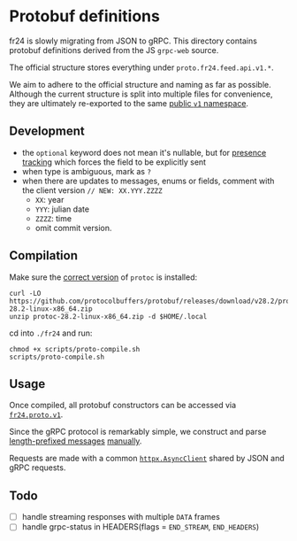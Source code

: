 # Protobuf definitions

fr24 is slowly migrating from JSON to gRPC. This directory contains protobuf definitions derived from the JS `grpc-web` source.

The official structure stores everything under `proto.fr24.feed.api.v1.*`.

We aim to adhere to the official structure and naming as far as possible. Although the current structure is split into multiple files for convenience, they are ultimately re-exported to the same [public `v1` namespace](./v1.proto).

## Development

- the `optional` keyword does not mean it's nullable, but for [presence tracking](https://protobuf.dev/programming-guides/field_presence/) which forces the field to be explicitly sent
- when type is ambiguous, mark as `?`
- when there are updates to messages, enums or fields, comment with the client version `// NEW: XX.YYY.ZZZZ`
    - `XX`: year
    - `YYY`: julian date
    - `ZZZZ`: time
    - omit commit version.

## Compilation

Make sure the [correct version](https://protobuf.dev/support/version-support/#python) of `protoc` is installed:

```command
curl -LO https://github.com/protocolbuffers/protobuf/releases/download/v28.2/protoc-28.2-linux-x86_64.zip
unzip protoc-28.2-linux-x86_64.zip -d $HOME/.local
```

cd into `./fr24` and run:
```command
chmod +x scripts/proto-compile.sh
scripts/proto-compile.sh
```

## Usage

Once compiled, all protobuf constructors can be accessed via [`fr24.proto.v1`](./v1_pb2.pyi).

Since the gRPC protocol is remarkably simple, we construct and parse [length-prefixed messages](https://github.com/grpc/grpc/blob/master/doc/PROTOCOL-HTTP2.md) [manually](./__init__.py).

Requests are made with a common [`httpx.AsyncClient`](https://www.python-httpx.org/api/#asyncclient) shared by JSON and gRPC requests.

## Todo

- [ ] handle streaming responses with multiple `DATA` frames
- [ ] handle grpc-status in HEADERS(flags = `END_STREAM`, `END_HEADERS`)